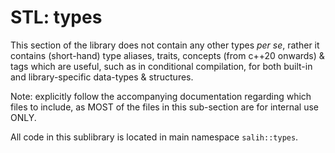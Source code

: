 # STL: types
This section of the library does not contain any other types *per se*, rather it contains (short-hand) type aliases, traits, concepts (from c++20 onwards) & tags which are useful, such as in conditional compilation, for both built-in and library-specific data-types & structures.

Note: explicitly follow the accompanying documentation regarding which files to include, as MOST of the files in this sub-section are for internal use ONLY.

All code in this sublibrary is located in main namespace `salih::types`.
